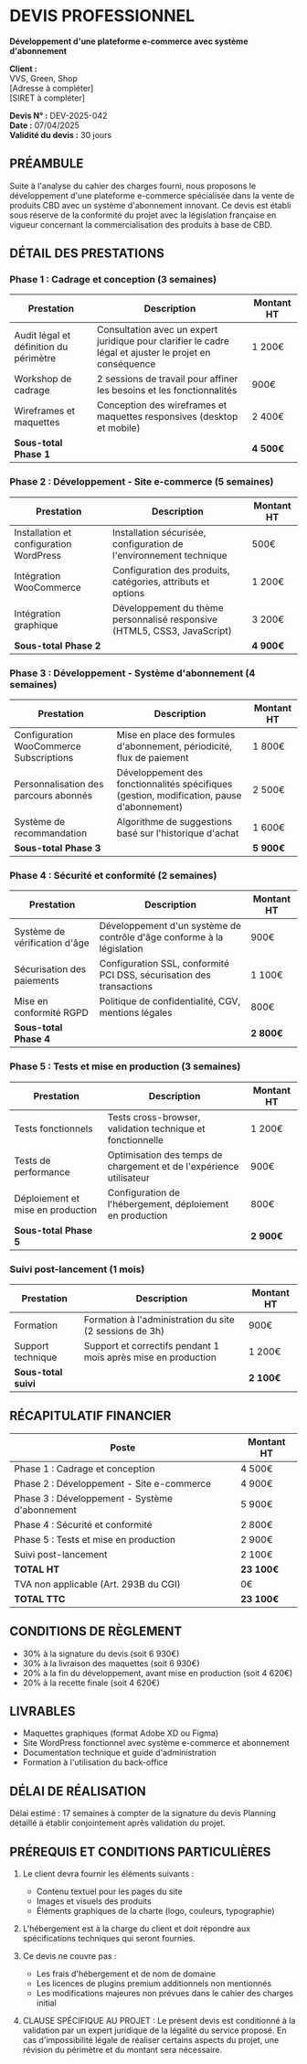 # DEVIS PROFESSIONNEL
**Développement d'une plateforme e-commerce avec système d'abonnement**

**Client :**  
VVS, Green, Shop  
[Adresse à compléter]  
[SIRET à compléter]

**Devis N° :** DEV-2025-042  
**Date :** 07/04/2025  
**Validité du devis :** 30 jours

## PRÉAMBULE

Suite à l'analyse du cahier des charges fourni, nous proposons le développement d'une plateforme e-commerce spécialisée dans la vente de produits CBD avec un système d'abonnement innovant. Ce devis est établi sous réserve de la conformité du projet avec la législation française en vigueur concernant la commercialisation des produits à base de CBD.

## DÉTAIL DES PRESTATIONS

### Phase 1 : Cadrage et conception (3 semaines)
| Prestation | Description | Montant HT |
|------------|-------------|------------|
| Audit légal et définition du périmètre | Consultation avec un expert juridique pour clarifier le cadre légal et ajuster le projet en conséquence | 1 200€ |
| Workshop de cadrage | 2 sessions de travail pour affiner les besoins et les fonctionnalités | 900€ |
| Wireframes et maquettes | Conception des wireframes et maquettes responsives (desktop et mobile) | 2 400€ |
| **Sous-total Phase 1** | | **4 500€** |

### Phase 2 : Développement - Site e-commerce (5 semaines)
| Prestation | Description | Montant HT |
|------------|-------------|------------|
| Installation et configuration WordPress | Installation sécurisée, configuration de l'environnement technique | 500€ |
| Intégration WooCommerce | Configuration des produits, catégories, attributs et options | 1 200€ |
| Intégration graphique | Développement du thème personnalisé responsive (HTML5, CSS3, JavaScript) | 3 200€ |
| **Sous-total Phase 2** | | **4 900€** |

### Phase 3 : Développement - Système d'abonnement (4 semaines)
| Prestation | Description | Montant HT |
|------------|-------------|------------|
| Configuration WooCommerce Subscriptions | Mise en place des formules d'abonnement, périodicité, flux de paiement | 1 800€ |
| Personnalisation des parcours abonnés | Développement des fonctionnalités spécifiques (gestion, modification, pause d'abonnement) | 2 500€ |
| Système de recommandation | Algorithme de suggestions basé sur l'historique d'achat | 1 600€ |
| **Sous-total Phase 3** | | **5 900€** |

### Phase 4 : Sécurité et conformité (2 semaines)
| Prestation | Description | Montant HT |
|------------|-------------|------------|
| Système de vérification d'âge | Développement d'un système de contrôle d'âge conforme à la législation | 900€ |
| Sécurisation des paiements | Configuration SSL, conformité PCI DSS, sécurisation des transactions | 1 100€ |
| Mise en conformité RGPD | Politique de confidentialité, CGV, mentions légales | 800€ |
| **Sous-total Phase 4** | | **2 800€** |

### Phase 5 : Tests et mise en production (3 semaines)
| Prestation | Description | Montant HT |
|------------|-------------|------------|
| Tests fonctionnels | Tests cross-browser, validation technique et fonctionnelle | 1 200€ |
| Tests de performance | Optimisation des temps de chargement et de l'expérience utilisateur | 900€ |
| Déploiement et mise en production | Configuration de l'hébergement, déploiement en production | 800€ |
| **Sous-total Phase 5** | | **2 900€** |

### Suivi post-lancement (1 mois)
| Prestation | Description | Montant HT |
|------------|-------------|------------|
| Formation | Formation à l'administration du site (2 sessions de 3h) | 900€ |
| Support technique | Support et correctifs pendant 1 mois après mise en production | 1 200€ |
| **Sous-total suivi** | | **2 100€** |

## RÉCAPITULATIF FINANCIER

| Poste | Montant HT |
|-------|------------|
| Phase 1 : Cadrage et conception | 4 500€ |
| Phase 2 : Développement - Site e-commerce | 4 900€ |
| Phase 3 : Développement - Système d'abonnement | 5 900€ |
| Phase 4 : Sécurité et conformité | 2 800€ |
| Phase 5 : Tests et mise en production | 2 900€ |
| Suivi post-lancement | 2 100€ |
| **TOTAL HT** | **23 100€** |
| TVA non applicable (Art. 293B du CGI) | 0€ |
| **TOTAL TTC** | **23 100€** |

## CONDITIONS DE RÈGLEMENT

- 30% à la signature du devis (soit 6 930€)
- 30% à la livraison des maquettes (soit 6 930€)
- 20% à la fin du développement, avant mise en production (soit 4 620€)
- 20% à la recette finale (soit 4 620€)

## LIVRABLES

- Maquettes graphiques (format Adobe XD ou Figma)
- Site WordPress fonctionnel avec système e-commerce et abonnement
- Documentation technique et guide d'administration
- Formation à l'utilisation du back-office

## DÉLAI DE RÉALISATION

Délai estimé : 17 semaines à compter de la signature du devis
Planning détaillé à établir conjointement après validation du projet.

## PRÉREQUIS ET CONDITIONS PARTICULIÈRES

1. Le client devra fournir les éléments suivants :
   - Contenu textuel pour les pages du site
   - Images et visuels des produits
   - Éléments graphiques de la charte (logo, couleurs, typographie)

2. L'hébergement est à la charge du client et doit répondre aux spécifications techniques qui seront fournies.

3. Ce devis ne couvre pas :
   - Les frais d'hébergement et de nom de domaine
   - Les licences de plugins premium additionnels non mentionnés
   - Les modifications majeures non prévues dans le cahier des charges initial

4. CLAUSE SPÉCIFIQUE AU PROJET :
   Le présent devis est conditionné à la validation par un expert juridique de la légalité du service proposé. En cas d'impossibilité légale de réaliser certains aspects du projet, une révision du périmètre et du montant sera nécessaire.
